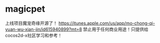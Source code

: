 magicpet
========

上线项目魔宠奇缘开源了！
https://itunes.apple.com/us/app/mo-chong-qi-yuan-wu-xian-jin/id615940899?mt=8 
禁止用于任何商业用途！只提供给cocos2d-x社区学习和参考！
